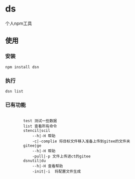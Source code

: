 # ds
个人npm工具


## 使用

### 安装
```
npm install dsn
```

### 执行

```
dsn list
```

### 已有功能

```

        test 测试一些数据
        list 查看所有命令
        stencil|scil     
            --h|-H 帮助   
            -c|-complie 将目标文件移入准备上传到gitee的文件夹
        gitee|ge
            --h|-H 帮助
            -pull|-p 文件上传进ct的gitee
        dsnutil|du
            --h|-H 查看帮助
            -init|-i  将配置文件生成

```
